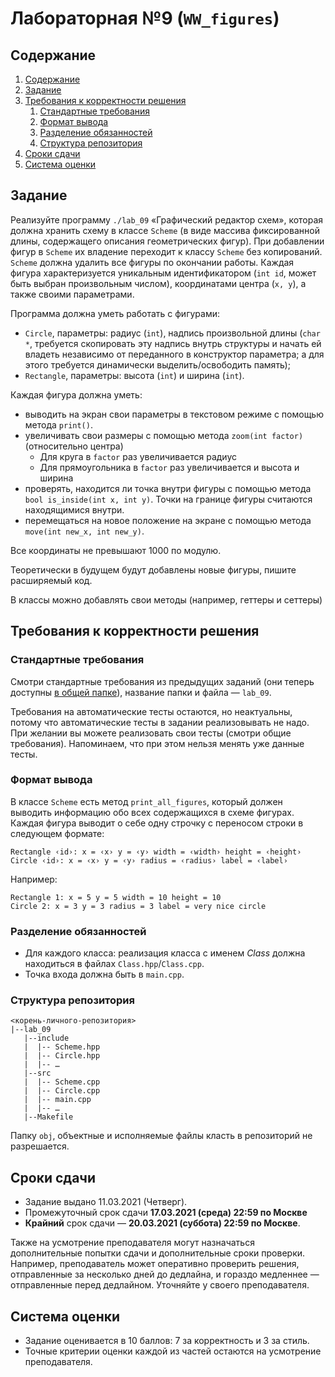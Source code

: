 # Лабораторная №9 (`WW_figures`)

## Содержание
1. [Содержание](#содержание)
1. [Задание](#задание)
1. [Требования к корректности решения](#требования-к-корректности-решения)
    1. [Стандартные требования](#стандартные-требования)
    1. [Формат вывода](#формат-вывода)
    1. [Разделение обязанностей](#разделение-обязанностей)
    1. [Структура репозитория](#структура-репозитория)
1. [Сроки сдачи](#сроки-сдачи)
1. [Система оценки](#система-оценки)

## Задание
Реализуйте программу `./lab_09` «Графический редактор схем», которая должна хранить схему в классе `Scheme`
(в виде массива фиксированной длины, содержащего описания геометрических фигур).
При добавлении фигур в `Scheme` их владение переходит к классу `Scheme` без копирований.
`Scheme` должна удалить все фигуры по окончании работы.
Каждая фигура характеризуется уникальным идентификатором (`int id`, может быть выбран произвольным числом),
координатами центра (`x, y`), а также своими параметрами.

Программа должна уметь работать с фигурами:
* `Circle`, параметры: радиус (`int`), надпись произвольной длины (`char *`, требуется
  скопировать эту надпись внутрь структуры и начать ей владеть независимо от переданного
  в конструктор параметра; а для этого требуется динамически выделить/освободить память);
* `Rectangle`, параметры: высота (`int`) и ширина (`int`).

Каждая фигура должна уметь:
- выводить на экран свои параметры в текстовом режиме с помощью метода `print()`.
- увеличивать свои размеры с помощью метода `zoom(int factor)` (относительно центра)
  - Для круга в `factor` раз увеличивается радиус
  - Для прямоугольника в `factor` раз увеличивается и высота и ширина
- проверять, находится ли точка внутри фигуры c помощью метода `bool is_inside(int x, int y)`. 
  Точки на границе фигуры считаются находящимися внутри.
- перемещаться на  новое положение на экране с помощью метода `move(int new_x, int new_y)`.

Все координаты не превышают 1000 по модулю.

Теоретически в будущем будут добавлены новые фигуры, пишите расширяемый код.

В классы можно добавлять свои методы (например, геттеры и сеттеры)

## Требования к корректности решения
### Стандартные требования
Смотри стандартные требования из предыдущих заданий (они теперь доступны [в общей папке](../tasks-common)), название папки и файла — `lab_09`.

Требования на автоматические тесты остаются, но неактуальны, потому что автоматические тесты в задании реализовывать не надо.
При желании вы можете реализовать свои тесты (смотри общие требования). Напоминаем, что при этом нельзя менять уже данные тесты.

### Формат вывода
В классе `Scheme` есть метод `print_all_figures`, который должен выводить информацию обо всех содержащихся в схеме фигурах. Каждая фигура выводит о себе одну строчку с переносом строки в следующем формате:
```
Rectangle ‹id›: x = ‹x› y = ‹y› width = ‹width› height = ‹height›
Circle ‹id›: x = ‹x› y = ‹y› radius = ‹radius› label = ‹label›
```
Например:
```
Rectangle 1: x = 5 y = 5 width = 10 height = 10
Circle 2: x = 3 y = 3 radius = 3 label = very nice circle
```

### Разделение обязанностей
* Для каждого класса: реализация класса с именем _Class_ должна находиться в файлах `Class.hpp`/`Class.cpp`.
* Точка входа должна быть в `main.cpp`.

### Структура репозитория
```
<корень-личного-репозитория>
|--lab_09
   |--include
   |  |-- Scheme.hpp
   |  |-- Circle.hpp
   |  |-- …
   |--src
   |  |-- Scheme.cpp
   |  |-- Circle.cpp
   |  |-- main.cpp
   |  |-- …
   |--Makefile
```

Папку `obj`, объектные и исполняемые файлы класть в репозиторий не разрешается.

## Сроки сдачи

* Задание выдано 11.03.2021 (Четверг).
* Промежуточный срок сдачи **17.03.2021 (среда) 22:59 по Москве**
* **Крайний** срок сдачи — **20.03.2021 (суббота) 22:59 по Москве**.

Также на усмотрение преподавателя могут назначаться дополнительные попытки сдачи и дополнительные сроки
проверки.
Например, преподаватель может оперативно проверить решения, отправленные за несколько дней до дедлайна,
и гораздо медленнее — отправленные перед дедлайном.
Уточняйте у своего преподавателя.

## Система оценки

* Задание оценивается в 10 баллов: 7 за корректность и 3 за стиль.
* Точные критерии оценки каждой из частей остаются на усмотрение преподавателя.
